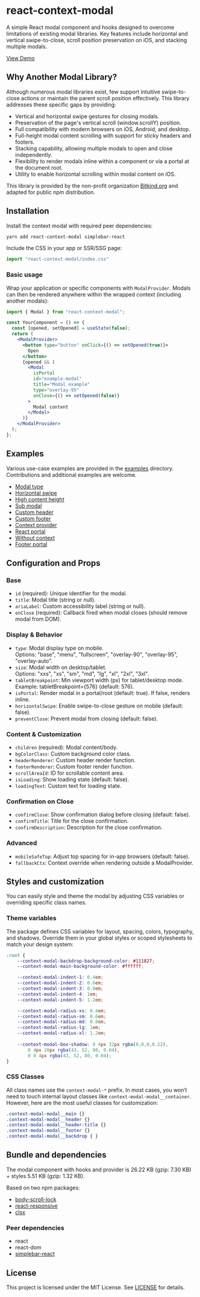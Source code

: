 # react-context-modal

A simple React modal component and hooks designed to overcome limitations of existing modal libraries. Key features 
include horizontal and vertical swipe-to-close, scroll position preservation on iOS, and stacking multiple modals.

[View Demo](https://yoozzeek.github.io/react-context-modal/)

## Why Another Modal Library?

Although numerous modal libraries exist, few support intuitive swipe-to-close actions or maintain the parent scroll 
position effectively. This library addresses these specific gaps by providing:
* Vertical and horizontal swipe gestures for closing modals.
* Preservation of the page's vertical scroll (window.scrollY) position.
* Full compatibility with modern browsers on iOS, Android, and desktop.
* Full-height modal content scrolling with support for sticky headers and footers.
* Stacking capability, allowing multiple modals to open and close independently.
* Flexibility to render modals inline within a component or via a portal at the document root.
* Utility to enable horizontal scrolling within modal content on iOS.

This library is provided by the non-profit organization [Bitkind.org](https://bitkind.org/about) and adapted for public npm distribution.

## Installation
Install the context modal with required peer dependencies:
```bash
yarn add react-context-modal simplebar-react
```

Include the CSS in your app or SSR/SSG page:
<br />
```jsx
import "react-context-modal/index.css"
```

### Basic usage
Wrap your application or specific components with `ModalProvider`. Modals can then be rendered anywhere within the 
wrapped context (including another modals):

```jsx
import { Modal } from "react-context-modal";

const YourComponent = () => {
  const [opened, setOpened] = useState(false);
  return (
    <ModalProvider>
      <button type="button" onClick={() => setOpened(true)}>
        Open
      </button>
      {opened && (
        <Modal
          isPortal
          id="example-modal"
          title="Modal example"
          type="overlay-95"
          onClose={() => setOpened(false)}
        >
          Modal content
        </Modal>
      )}
    </ModalProvider>
  );
};
```

## Examples

Various use-case examples are provided in the [examples](./examples) directory. Contributions and additional examples are welcome.

* [Modal type](./examples/WithMobileType.tsx)
* [Horizontal swipe](./examples/WithMobileHorizontalSwipe.tsx)
* [High content height](./examples/WithHighContentHeight.tsx)
* [Sub modal](./examples/WithSubModal.tsx)
* [Custom header](./examples/WithCustomHeader.tsx)
* [Custom footer](./examples/WithCustomFooter.tsx)
* [Context provider](./examples/WithContextProvider.tsx)
* [React portal](./examples/WithPortal.tsx)
* [Without context](./examples/WithCreateStackHook.tsx)
* [Footer portal](./examples/WithFooterPortal.tsx)

## Configuration and Props

### Base
* `id` (required): Unique identifier for the modal.
* `title`: Modal title (string or null).
* `ariaLabel`: Custom accessibility label (string or null).
* `onClose` (required): Callback fired when modal closes (should remove modal from DOM).

### Display & Behavior
* `type`: Modal display type on mobile.<br>
Options: "base", "menu", "fullscreen", "overlay-90", "overlay-95", "overlay-auto".
* `size`: Modal width on desktop/tablet.<br>
Options: "xxs", "xs", "sm", "md", "lg", "xl", "2xl", "3xl".
* `tabletBreakpoint`: Min viewport width (px) for tablet/desktop mode.<br>
Example: tabletBreakpoint={576} (default: 576).
* `isPortal`: Render modal in a portal/root (default: true). If false, renders inline.
* `horizontalSwipe`: Enable swipe-to-close gesture on mobile (default: false).
* `preventClose`: Prevent modal from closing (default: false).

### Content & Customization
* `children` (required): Modal content/body.
* `bgColorClass`: Custom background color class.
* `headerRenderer`: Custom header render function.
* `footerRenderer`: Custom footer render function.
* `scrollAreaId`: ID for scrollable content area.
* `isLoading`: Show loading state (default: false).
* `loadingText`: Custom text for loading state.

### Confirmation on Close
* `confirmClose`: Show confirmation dialog before closing (default: false).
* `confirmTitle`: Title for the close confirmation.
* `confirmDescription`: Description for the close confirmation.

### Advanced
* `mobileSafeTop`: Adjust top spacing for in-app browsers (default: false).
* `fallbackCtx`: Context override when rendering outside a ModalProvider.

## Styles and customization
You can easily style and theme the modal by adjusting CSS variables or overriding specific class names.

### Theme variables
The package defines CSS variables for layout, spacing, colors, typography, and shadows. 
Override them in your global styles or scoped stylesheets to match your design system:
```css
:root {
    --context-modal-backdrop-background-color: #111827;
    --context-modal-main-background-color: #ffffff;

    --context-modal-indent-1: 0.4em;
    --context-modal-indent-2: 0.6em;
    --context-modal-indent-3: 0.8em;
    --context-modal-indent-4: 1em;
    --context-modal-indent-5: 1.2em;

    --context-modal-radius-xs: 0.4em;
    --context-modal-radius-sm: 0.6em;
    --context-modal-radius-md: 0.8em;
    --context-modal-radius-lg: 1em;
    --context-modal-radius-xl: 1.2em;
    
    --context-modal-box-shadow: 0 4px 32px rgba(0,0,0,0.22),
        0 4px 20px rgba(43, 52, 80, 0.04),
        0 0 4px rgba(43, 52, 80, 0.04);
}
```

### CSS Classes
All class names use the `context-modal-*` prefix. In most cases, you won’t need to touch internal layout classes 
like `context-modal-modal__container`. However, here are the most useful classes for customization:
```css
.context-modal-modal__main {}
.context-modal-modal__header {}
.context-modal-modal__header-title {}
.context-modal-modal__footer {}
.context-modal-modal__backdrop { }
```

## Bundle and dependencies
The modal component with hooks and provider is 26.22 KB (gzip: 7.30 KB) + styles 5.51 KB (gzip: 1.32 KB).

Based on two npm packages:
- [body-scroll-lock](https://github.com/yoozzeek/body-scroll-lock)
- [react-responsive](https://github.com/yocontra/react-responsive)
- [clsx](https://github.com/lukeed/clsx)

### Peer dependencies
- react
- react-dom
- [simplebar-react](https://github.com/Grsmto/simplebar)

## License

This project is licensed under the MIT License. See [LICENSE](./LICENSE) for details.
